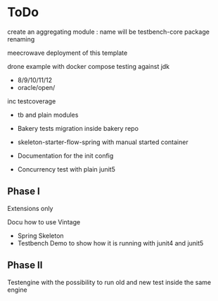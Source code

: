 # ToDo 

create an aggregating module : name will be testbench-core
package renaming

meecrowave deployment of this template

drone example with docker compose
testing against jdk 
- 8/9/10/11/12
- oracle/open/

inc testcoverage
- tb and plain modules

- Bakery tests migration inside bakery repo
- skeleton-starter-flow-spring with manual started container

- Documentation for the init config
- Concurrency test with plain junit5


## Phase I 
Extensions only

Docu how to use Vintage
- Spring Skeleton
- Testbench Demo to show how it is running with junit4 and junit5


## Phase II
Testengine with the possibility to run 
old and new test inside the same engine

 